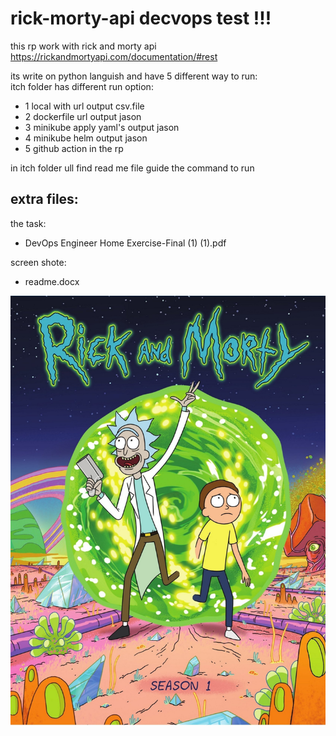 # rick-morty-api decvops test !!!
this rp work with rick and morty api https://rickandmortyapi.com/documentation/#rest 

its write on python languish and have 5 different way to run:   
itch folder has different run option:

- 1 local with url output csv.file
- 2 dockerfile url output jason
- 3 minikube apply yaml's output jason
- 4 minikube helm  output jason
- 5 github action in the rp 

in itch folder ull find read me file guide the command to run

extra files:
--

the task:  
- DevOps Engineer Home Exercise-Final (1) (1).pdf

screen shote:   
- readme.docx

![GitHub Image](/1/static/background.jpg)